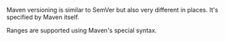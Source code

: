 Maven versioning is similar to SemVer but also very different in places. It's specified by Maven itself.

Ranges are supported using Maven's special syntax.
